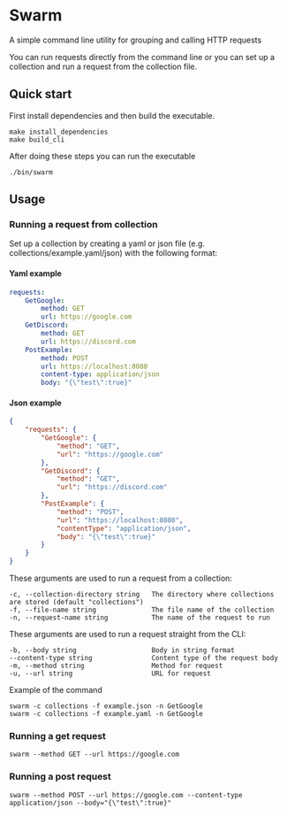 # Swarm
A simple command line utility for grouping and calling HTTP requests

You can run requests directly from the command line or you can set up a collection and run a request from the collection file.

## Quick start
First install dependencies and then build the executable.
```
make install_dependencies
make build_cli
```

After doing these steps you can run the executable
```
./bin/swarm
```

## Usage
### Running a request from collection
Set up a collection by creating a yaml or json file (e.g. collections/example.yaml/json) with the following format:

#### Yaml example
```yaml
requests:
    GetGoogle: 
        method: GET
        url: https://google.com
    GetDiscord: 
        method: GET
        url: https://discord.com
    PostExample: 
        method: POST
        url: https://localhost:8080
        content-type: application/json
        body: "{\"test\":true}"
```

#### Json example
```json
{
    "requests": {
        "GetGoogle": {
            "method": "GET",
            "url": "https://google.com"
        },
        "GetDiscord": {
            "method": "GET",
            "url": "https://discord.com"
        },
        "PostExample": {
            "method": "POST",
            "url": "https://localhost:8080",
            "contentType": "application/json",
            "body": "{\"test\":true}"
        }
    }
}
```

These arguments are used to run a request from a collection:
```
-c, --collection-directory string   The directory where collections are stored (default "collections")
-f, --file-name string              The file name of the collection
-n, --request-name string           The name of the request to run
```

These arguments are used to run a request straight from the CLI:
```
-b, --body string                   Body in string format
--content-type string               Content type of the request body
-m, --method string                 Method for request
-u, --url string                    URL for request
```

Example of the command
```
swarm -c collections -f example.json -n GetGoogle
swarm -c collections -f example.yaml -n GetGoogle
```

### Running a get request
```
swarm --method GET --url https://google.com
```
### Running a post request
```
swarm --method POST --url https://google.com --content-type application/json --body="{\"test\":true}"
```
